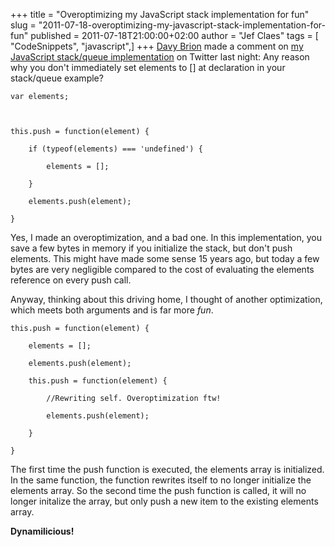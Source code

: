+++
title = "Overoptimizing my JavaScript stack implementation for fun"
slug = "2011-07-18-overoptimizing-my-javascript-stack-implementation-for-fun"
published = 2011-07-18T21:00:00+02:00
author = "Jef Claes"
tags = [ "CodeSnippets", "javascript",]
+++
[Davy Brion](http://davybrion.com/blog/) made a comment on [my
JavaScript stack/queue
implementation](http://jclaes.blogspot.com/2011/07/stacks-and-queues-in-javascript.html)
on Twitter last night: Any reason why you don't immediately set elements
to \[\] at declaration in your stack/queue example?  
  

    var elements;

     

    this.push = function(element) {

        if (typeof(elements) === 'undefined') {

            elements = [];   

        }                            

        elements.push(element);

    }

  
Yes, I made an overoptimization, and a bad one. In this implementation,
you save a few bytes in memory if you initialize the stack, but don't
push elements. This might have made some sense 15 years ago, but today a
few bytes are very negligible compared to the cost of evaluating the
elements reference on every push call.  
  
Anyway, thinking about this driving home, I thought of another
optimization, which meets both arguments and is far more *fun*.  
  

    this.push = function(element) {                        

        elements = [];   

        elements.push(element);                            

        this.push = function(element) {

            //Rewriting self. Overoptimization ftw!

            elements.push(element);                                   

        }                                                 

    }

  
The first time the push function is executed, the elements array is
initialized. In the same function, the function rewrites itself to no
longer initialize the elements array. So the second time the push
function is called, it will no longer initalize the array, but only push
a new item to the existing elements array.  
  
**Dynamilicious!**
